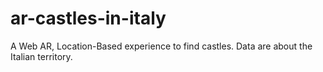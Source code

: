 # ar-castles-in-italy
A Web AR, Location-Based experience to find castles. Data are about the Italian territory.
